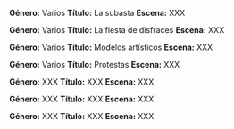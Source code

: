 **Género:** Varios
**Título:** La subasta
**Escena:**
XXX

**Género:** Varios
**Título:** La fiesta de disfraces
**Escena:**
XXX

**Género:** Varios
**Título:** Modelos artísticos
**Escena:**
XXX

**Género:** Varios
**Título:** Protestas
**Escena:**
XXX

**Género:** XXX
**Título:** XXX
**Escena:**
XXX

**Género:** XXX
**Título:** XXX
**Escena:**
XXX

**Género:** XXX
**Título:** XXX
**Escena:**
XXX